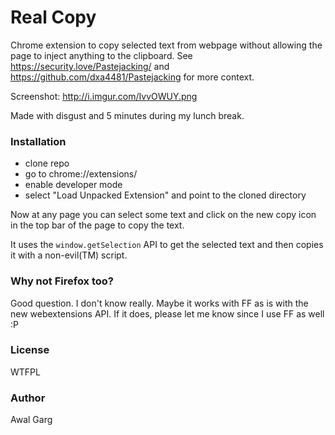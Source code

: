 # Real Copy

Chrome extension to copy selected text from webpage without allowing the page
to inject anything to the clipboard. See <https://security.love/Pastejacking/>
and <https://github.com/dxa4481/Pastejacking> for more context.

Screenshot: <http://i.imgur.com/IvvOWUY.png>

Made with disgust and 5 minutes during my lunch break.

### Installation

- clone repo
- go to chrome://extensions/
- enable developer mode
- select "Load Unpacked Extension" and point to the cloned directory

Now at any page you can select some text and click on the new copy icon in the
top bar of the page to copy the text.

It uses the `window.getSelection` API to get the selected text and then copies
it with a non-evil(TM) script.

### Why not Firefox too?

Good question. I don't know really. Maybe it works with FF as is with the new
webextensions API. If it does, please let me know since I use FF as well :P

### License

WTFPL

### Author

Awal Garg
